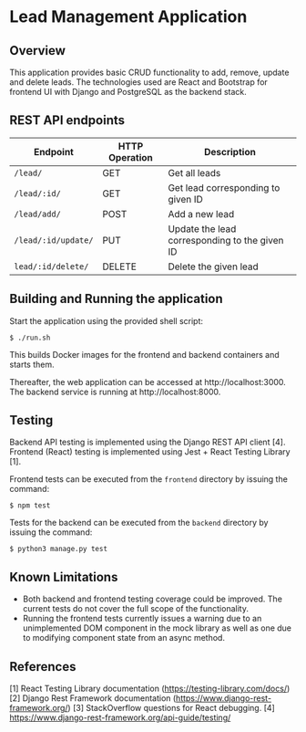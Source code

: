 # Lead Management Application

## Overview
This application provides basic CRUD functionality to add, remove, update and delete leads.
The technologies used are React and Bootstrap for frontend UI with Django and PostgreSQL as the
backend stack.

## REST API endpoints

| Endpoint            | HTTP Operation | Description                                   |
| ------------------- | -------------- | --------------------------------------------- |
| `/lead/`            | GET            | Get all leads                                 |
| `/lead/:id/`        | GET            | Get lead corresponding to given ID            |
| `/lead/add/`        | POST           | Add a new lead                                |
| `/lead/:id/update/` | PUT            | Update the lead corresponding to the given ID |
| `lead/:id/delete/`  | DELETE         | Delete the given lead                         |


## Building and Running the application
Start the application using the provided shell script:

```
$ ./run.sh
```

This builds Docker images for the frontend and backend containers and starts them.

Thereafter, the web application can be accessed at http://localhost:3000. The backend service
is running at http://localhost:8000.

## Testing
Backend API testing is implemented using the Django REST API client [4]. Frontend (React)
testing is implemented using Jest + React Testing Library [1].

Frontend tests can be executed from the `frontend` directory by issuing the command:

```
$ npm test
```

Tests for the backend can be executed from the `backend` directory by issuing the command:

```
$ python3 manage.py test
```

## Known Limitations
- Both backend and frontend testing coverage could be improved. The current tests do not cover the full scope of the functionality.
- Running the frontend tests currently issues a warning due to an unimplemented DOM component
in the mock library as well as one due to modifying component state from an async method. 


## References
[1] React Testing Library documentation (https://testing-library.com/docs/)
[2] Django Rest Framework documentation (https://www.django-rest-framework.org/)
[3] StackOverflow questions for React debugging.
[4] https://www.django-rest-framework.org/api-guide/testing/
